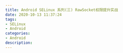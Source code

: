 ```yaml
---
title: Android SELinux 系列(三) RawSocket权限提升实战
date: 2020-10-13 11:37:24
tags:
- SELinux
- Android
categories:
- Android
description:
---
```

